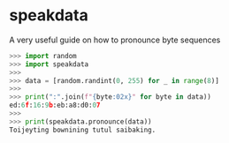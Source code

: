 # speakdata
A very useful guide on how to pronounce byte sequences

```python
>>> import random
>>> import speakdata
>>> 
>>> data = [random.randint(0, 255) for _ in range(8)]
>>> 
>>> print(":".join(f"{byte:02x}" for byte in data))
ed:6f:16:9b:eb:a8:d0:07
>>> 
>>> print(speakdata.pronounce(data))
Toijeyting bownining tutul saibaking.
```
